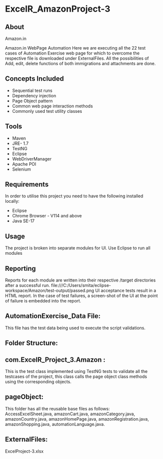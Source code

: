 # ExcelR_AmazonProject-3
## About
Amazon.in

Amazon.in WebPage Automation
Here we are executing all the 22 test cases of Automation Exercise web page for which to overcome the respective file is downloaded under ExternalFiles. All the possibilities of Add, edit, delete functions of both immigrations and attachments are done.

## Concepts Included

* Sequential test runs
* Dependency injection
* Page Object pattern
* Common web page interaction methods
* Commonly used test utility classes

## Tools

* Maven
* JRE- 1.7
* TestNG
* Eclipse
* WebDriverManager
* Apache POI
* Selenium

## Requirements

In order to utilise this project you need to have the following installed locally:

* Eclipse
* Chrome Browser - V114 and above
* Java SE-17

## Usage

The project is broken into separate modules for UI.
Use Eclipse to run all modules

## Reporting

Reports for each module are written into their respective /target directories after a successful run.
file:///C:/Users/smita/eclipse-workspace/Amazon/test-output/passed.png
UI acceptance tests result in a HTML report.
In the case of test failures, a screen-shot of the UI at the point of failure is embedded into the report.

## AutomationExercise_Data File: 
This file has the test data being used to execute the script validations.
## Folder Structure: 

## com.ExcelR_Project_3.Amazon : 
This is the test class implemented using TestNG tests to validate all the testcases of the project, this class calls the page object class methods using the corresponding objects.

## pageObject: 
This folder has all the reusable base files as follows: 
AccessExcelSheet.java, amazonCart.java, amazonCategory.java, amazonCountry.java, amazonHomePage.java, amazonRegistration.java, amazonShopping.java, automationLanguage.java.

## ExternalFiles:
ExcelProject-3.xlsx
